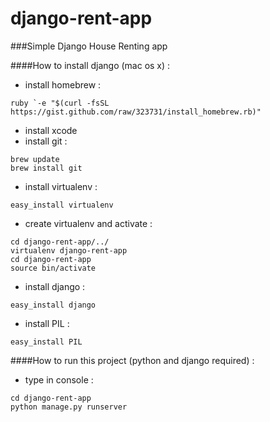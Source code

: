 django-rent-app
===============

###Simple Django House Renting app


####How to install django (mac os x) :
- install homebrew :
```
ruby `-e "$(curl -fsSL https://gist.github.com/raw/323731/install_homebrew.rb)"
```
- install xcode
- install git :
```
brew update
brew install git
```
- install virtualenv :
```
easy_install virtualenv
```
- create virtualenv and activate :
```
cd django-rent-app/../
virtualenv django-rent-app
cd django-rent-app
source bin/activate
```
- install django :
```
easy_install django
```
- install PIL :
```
easy_install PIL
```

####How to run this project (python and django required) :
- type in console :
```
cd django-rent-app
python manage.py runserver
```
